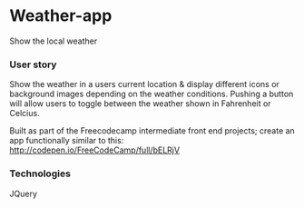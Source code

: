 # Weather-app
Show the local weather

### User story
Show the weather in a users current location & display different icons or background images depending on the weather conditions.
Pushing a button will allow users to toggle between the weather shown in Fahrenheit or Celcius.

 Built as part of the Freecodecamp intermediate front end projects;
create an app functionally similar to this: http://codepen.io/FreeCodeCamp/full/bELRjV

### Technologies
JQuery

